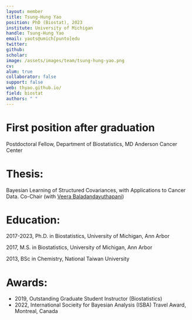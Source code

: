 ```yaml
---
layout: member
title: Tsung-Hung Yao
position: PhD (Biostat), 2023
institute: University of Michigan
handle: Tsung-Hung Yao
email: yaots@umich[punto]edu
twitter: 
github: 
scholar: 
image: /assets/images/team/tsung-hung-yao.png
cv: 
alum: true
collaborator: false
support: false                                  
web: thyao.github.io/
field: biostat
authors: " "
---
```



# First position after graduation

Postdoctoral Fellow, Department of Biostatistics, MD Anderson Cancer Center


# Thesis:

Bayesian Learning of Structured Covariances, with Applications to Cancer Data. Co-Chair (with [Veera Baladandayuthapani](https://bayesrx.github.io/))

# Education:

2017-2023, Ph.D. in Biostatistics, University of Michigan, Ann Arbor

2017, M.S. in Biostatistics, University of Michigan, Ann Arbor

2013, BSc in Chemistry, National Taiwan University


# Awards:

* 2019, Outstanding Graduate Student Instructor (Biostatistics)
* 2022, International Socieity for Bayesian Analysis (ISBA) Travel Award, Montreal, Canada

